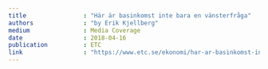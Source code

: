 ```yaml
---
title                : "Här är basinkomst inte bara en vänsterfråga"
authors              : "by Erik Kjellberg"
medium               : Media Coverage
date                 : 2018-04-16
publication          : ETC
link                 : "https://www.etc.se/ekonomi/har-ar-basinkomst-inte-bara-en-vansterfraga"
---
```

